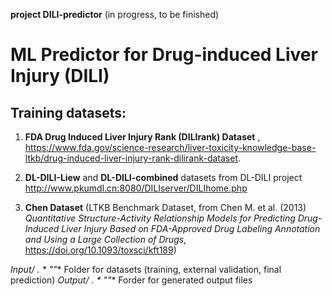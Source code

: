 **project DILI-predictor** (in progress, to be finished)
# ML Predictor for Drug-induced Liver Injury (DILI)

## Training datasets: 

1. **FDA Drug Induced Liver Injury Rank (DILIrank) Dataset** , https://www.fda.gov/science-research/liver-toxicity-knowledge-base-ltkb/drug-induced-liver-injury-rank-dilirank-dataset.

2. **DL-DILI-Liew** and **DL-DILI-combined** datasets from DL-DILI project http://www.pkumdl.cn:8080/DILIserver/DILIhome.php

3. **Chen Dataset** (LTKB Benchmark Dataset, from Chen M. et al. (2013) *Quantitative Structure-Activity Relationship Models for Predicting Drug-Induced Liver Injury Based on FDA-Approved Drug Labeling Annotation and Using a Large Collection of Drugs*, https://doi.org/10.1093/toxsci/kft189) 


**Input/* . * ""** Folder for datasets (training, external validation, final prediction)
**Output/* . * ""** Forder for generated output files
